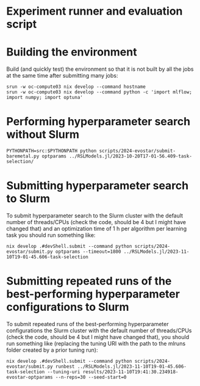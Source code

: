 # Experiment runner and evaluation script


# Building the environment


Build (and quickly test) the environment so that it is not built by all the jobs
at the same time after submitting many jobs:


```
srun -w oc-compute03 nix develop --command hostname
srun -w oc-compute03 nix develop --command python -c 'import mlflow; import numpy; import optuna'
```


# Performing hyperparameter search without Slurm


```
PYTHONPATH=src:$PYTHONPATH python scripts/2024-evostar/submit-baremetal.py optparams ../RSLModels.jl/2023-10-20T17-01-56.409-task-selection/
```


# Submitting hyperparameter search to Slurm


To submit hyperparameter search to the Slurm cluster with the default number of
threads/CPUs (check the code, should be 4 but I might have changed that) and an
optimization time of 1 h per algorithm per learning task you should run
something like:


```
nix develop .#devShell.submit --command python scripts/2024-evostar/submit.py optparams --timeout=1800 ../RSLModels.jl/2023-11-10T19-01-45.606-task-selection
```


# Submitting repeated runs of the best-performing hyperparameter configurations to Slurm


To submit repeated runs of the best-performing hyperparameter configurations the
Slurm cluster with the default number of threads/CPUs (check the code, should be
4 but I might have changed that), you should run something like (replacing the
tuning URI with the path to the mlruns folder created by a prior tuning run):


```
nix develop .#devShell.submit --command python scripts/2024-evostar/submit.py runbest ../RSLModels.jl/2023-11-10T19-01-45.606-task-selection --tuning-uri results/2023-11-10T19:41:30.234918-evostar-optparams --n-reps=30 --seed-start=0
```
